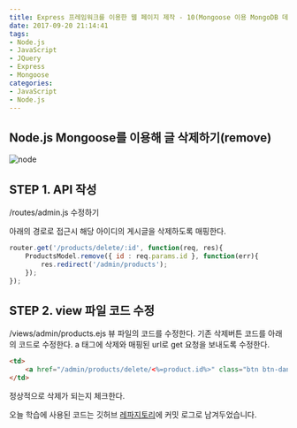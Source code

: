 ```yaml
---
title: Express 프레임워크를 이용한 웹 페이지 제작 - 10(Mongoose 이용 MongoDB 데이터 삭제하기(remove))
date: 2017-09-20 21:14:41
tags: 
- Node.js
- JavaScript
- JQuery
- Express
- Mongoose
categories: 
- JavaScript
- Node.js
---
```


## **Node.js Mongoose를 이용해 글 삭제하기(remove)**

![node](/images/node.png)

## STEP 1. API 작성
/routes/admin.js 수정하기

아래의 경로로 접근시 해당 아이디의 게시글을 삭제하도록 매핑한다.
```javascript
router.get('/products/delete/:id', function(req, res){
    ProductsModel.remove({ id : req.params.id }, function(err){
        res.redirect('/admin/products');
    });
});
```
## STEP 2. view 파일 코드 수정
/views/admin/products.ejs 뷰 파일의 코드를 수정한다.
기존 삭제버튼 코드를 아래의 코드로 수정한다.
a 태그에 삭제와 매핑된 url로 get 요청을 보내도록 수정한다.

```html
<td>
	<a href="/admin/products/delete/<%=product.id%>" class="btn btn-danger" onclick="return confirm('삭제하시겠습니까?')">삭제</a>
</td>
```

정상적으로 삭제가 되는지 체크한다.

오늘 학습에 사용된 코드는 깃허브 [레파지토리](https://github.com/xmfpes/node-project/commit/10f7c5b08e3912b1a569e0ab9fe7df8b99a247e1)에 커밋 로그로 남겨두었습니다.
